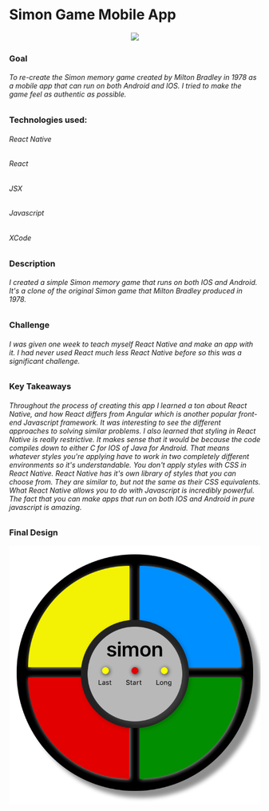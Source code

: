 # Simon Game Mobile App

<div align="center">
<img src="https://github.com/JonDRamer/Simon-Game/blob/master/screenshots/Original%20Simon%20Box.jpg"/>
</div>

### Goal
###### To re-create the Simon memory game created by Milton Bradley in 1978 as a mobile app that can run on both Android and IOS.  I tried to make the game feel as authentic as possible.

### Technologies used:

###### React Native
###### React
###### JSX
###### Javascript
###### XCode

### Description

###### I created a simple Simon memory game that runs on both IOS and Android. It's a clone of the original Simon game that Milton Bradley produced in 1978.

### Challenge

###### I was given one week to teach myself React Native and make an app with it.  I had never used React much less React Native before so this was a significant challenge.

### Key Takeaways

###### Throughout the process of creating this app I learned a ton about React Native, and how React differs from Angular which is another popular front-end Javascript framework.  It was interesting to see the different approaches to solving similar problems. I also learned that styling in React Native is really restrictive.  It makes sense that it would be because the code compiles down to either C for IOS of Java for Android. That means whatever styles you're applying have to work in two completely different environments so it's understandable. You don't apply styles with CSS in React Native. React Native has it's own library of styles that you can choose from. They are similar to, but not the same as their CSS equivalents. What React Native allows you to do with Javascript is incredibly powerful. The fact that you can make apps that run on both IOS and Android in pure javascript is amazing.  

### Final Design
![App Screenshot](https://github.com/JonDRamer/Simon-React-Native/blob/master/SimonReact/screenshots/Screen%20Shot%202017-07-07%20at%203.50.33%20PM.png)
